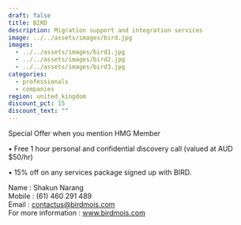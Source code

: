 ```yaml
---
draft: false
title: BIRD
description: Migration support and integration services
image: ../../assets/images/bird.jpg
images:
  - ../../assets/images/bird1.jpg
  - ../../assets/images/bird2.jpg
  - ../../assets/images/bird3.jpg
categories:
  - professionals
  - companies
region: united_kingdom
discount_pct: 15
discount_text: ""
---
```


Special Offer when you mention HMG Member

• Free 1 hour personal and confidential discovery call (valued at AUD $50/hr)

• 15% off on any services package signed up with BIRD.

Name : Shakun Narang\
Mobile : (61) 460 291 489\
Email : contactus@birdmois.com\
For more information : www.birdmois.com
